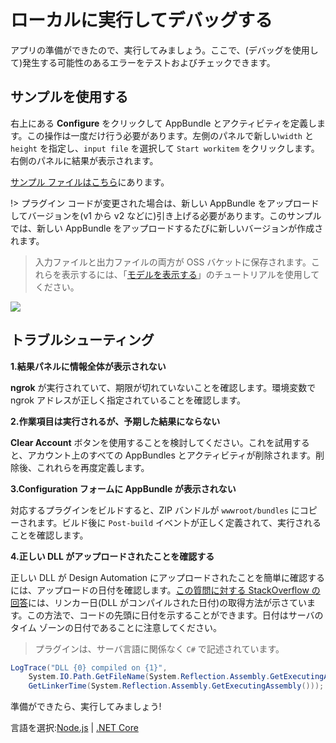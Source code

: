 # ローカルに実行してデバッグする

アプリの準備ができたので、実行してみましょう。ここで、(デバッグを使用して)発生する可能性のあるエラーをテストおよびチェックできます。

## サンプルを使用する

右上にある **Configure** をクリックして AppBundle とアクティビティを定義します。この操作は一度だけ行う必要があります。左側のパネルで新しい`width` と `height` を指定し、`input file` を選択して `Start workitem` をクリックします。右側のパネルに結果が表示されます。

[サンプル ファイルはこちら](https://github.com/Developer-Autodesk/learn.forge.designautomation/tree/master/sample%20files)にあります。

!> プラグイン コードが変更された場合は、新しい AppBundle をアップロードしてバージョンを(v1 から v2 などに)引き上げる必要があります。このサンプルでは、新しい AppBundle をアップロードするたびに新しいバージョンが作成されます。

> 入力ファイルと出力ファイルの両方が OSS バケットに保存されます。これらを表示するには、「[モデルを表示する](tutorials/viewmodels)」のチュートリアルを使用してください。

![](_media/tutorials/run_sample_modifymodels.gif)

## トラブルシューティング

**1\.結果パネルに情報全体が表示されない**

**ngrok** が実行されていて、期限が切れていないことを確認します。環境変数で ngrok アドレスが正しく指定されていることを確認します。

**2\.作業項目は実行されるが、予期した結果にならない**

**Clear Account** ボタンを使用することを検討してください。これを試用すると、アカウント上のすべての AppBundles とアクティビティが削除されます。削除後、これれらを再度定義します。

**3\.Configuration フォームに AppBundle が表示されない**

対応するプラグインをビルドすると、ZIP バンドルが `wwwroot/bundles` にコピーされます。ビルド後に `Post-build` イベントが正しく定義されて、実行されることを確認します。

**4\.正しい DLL がアップロードされたことを確認する**

正しい DLL が Design Automation にアップロードされたことを簡単に確認するには、アップロードの日付を確認します。[この質問に対する StackOverflow の回答](https://stackoverflow.com/a/1600990)には、リンカー日(DLL がコンパイルされた日付)の取得方法が示さています。この方法で、コードの先頭に日付を示することができます。日付はサーバのタイム ゾーンの日付であることに注意してください。

> プラグインは、サーバ言語に関係なく `C#` で記述されています。
 
```csharp
LogTrace("DLL {0} compiled on {1}",
    System.IO.Path.GetFileName(System.Reflection.Assembly.GetExecutingAssembly().Location),
    GetLinkerTime(System.Reflection.Assembly.GetExecutingAssembly()));
```

準備ができたら、実行してみましょう!

言語を選択:[Node.js](environment/rundebug/nodejs_da) | [.NET Core](environment/rundebug/netcore)